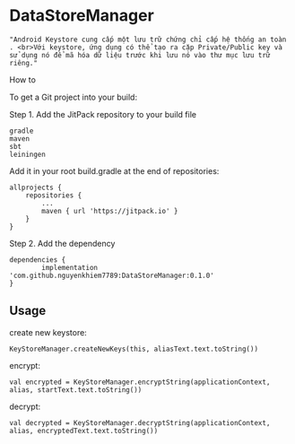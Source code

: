 # DataStoreManager

	"Android Keystore cung cấp một lưu trữ chứng chỉ cấp hệ thống an toàn . <br>Với keystore, ứng dụng có thể tạo ra cặp Private/Public key và sử dụng nó để mã hóa dữ liệu trước khi lưu nó vào thư mục lưu trữ riêng."

How to

To get a Git project into your build:

Step 1. Add the JitPack repository to your build file

    gradle
    maven
    sbt
    leiningen

Add it in your root build.gradle at the end of repositories:

	allprojects {
		repositories {
			...
			maven { url 'https://jitpack.io' }
		}
	}

Step 2. Add the dependency

	dependencies {
	        implementation 'com.github.nguyenkhiem7789:DataStoreManager:0.1.0'
	}

## Usage

create new keystore:
	
	KeyStoreManager.createNewKeys(this, aliasText.text.toString())

encrypt:

	val encrypted = KeyStoreManager.encryptString(applicationContext, alias, startText.text.toString())
	
decrypt:

	val decrypted = KeyStoreManager.decryptString(applicationContext, alias, encryptedText.text.toString())
